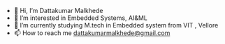 - 👋 Hi, I’m Dattakumar Malkhede
- 👀 I’m interested in Embedded Systems, AI&ML
- 🌱 I’m currently studying M.tech in Embedded system from VIT , Vellore
- 📫 How to reach me dattakumarmalkhede@gmail.com

<!---
DGMalkhede/DGMalkhede is a ✨ special ✨ repository because its `README.md` (this file) appears on your GitHub profile.
You can click the Preview link to take a look at your changes.
--->
